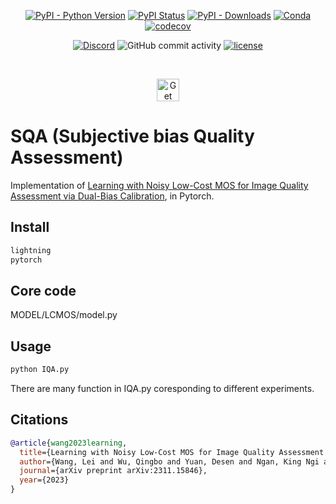 <!--
 * @Author: ll
 * @LastEditTime: 2024-06-18 12:53:25
 * @LastEditors: ll
 * 无问西东
-->
<div align="center">
<!-- DO NOT ADD CONDA DOWNLOADS... README CHANGES MUST BE APPROVED BY EDEN OR WILL -->

[![PyPI - Python Version](https://img.shields.io/pypi/pyversions/pytorch-lightning)](https://pypi.org/project/pytorch-lightning/)
[![PyPI Status](https://badge.fury.io/py/pytorch-lightning.svg)](https://badge.fury.io/py/pytorch-lightning)
[![PyPI - Downloads](https://img.shields.io/pypi/dm/pytorch-lightning)](https://pepy.tech/project/pytorch-lightning)
[![Conda](https://img.shields.io/conda/v/conda-forge/lightning?label=conda&color=success)](https://anaconda.org/conda-forge/lightning)
[![codecov](https://codecov.io/gh/Lightning-AI/pytorch-lightning/graph/badge.svg?token=SmzX8mnKlA)](https://codecov.io/gh/Lightning-AI/pytorch-lightning)

[![Discord](https://img.shields.io/discord/1077906959069626439?style=plastic)](https://discord.gg/VptPCZkGNa)
![GitHub commit activity](https://img.shields.io/github/commit-activity/w/lightning-ai/lightning)
[![license](https://img.shields.io/badge/License-Apache%202.0-blue.svg)](https://github.com/Lightning-AI/lightning/blob/master/LICENSE)

<!--
[![CodeFactor](https://www.codefactor.io/repository/github/Lightning-AI/lightning/badge)](https://www.codefactor.io/repository/github/Lightning-AI/lightning)
-->


</div>

<div align="center">
  
<p align="center">

&nbsp;
  
<a target="_blank" href="https://lightning.ai/docs/pytorch/latest/starter/introduction.html#define-a-lightningmodule">
  <img src="https://pl-bolts-doc-images.s3.us-east-2.amazonaws.com/app-2/get-started-badge.svg" height="36px" alt="Get started"/>
</a>

</p>

</div>

# SQA (Subjective bias Quality Assessment)
Implementation of <a href="https://arxiv.org/abs/2311.15846">Learning with Noisy Low-Cost MOS for Image Quality Assessment via Dual-Bias Calibration</a>, in Pytorch.
<!-- <img src="./titok.png" width="400px"></img> -->


## Install

```bash
lightning 
pytorch
```


## Core code

MODEL/LCMOS/model.py

## Usage

```bash
python IQA.py
```
There are many function in IQA.py coresponding to different experiments.
## Citations

```bibtex
@article{wang2023learning,
  title={Learning with Noisy Low-Cost MOS for Image Quality Assessment via Dual-Bias Calibration},
  author={Wang, Lei and Wu, Qingbo and Yuan, Desen and Ngan, King Ngi and Li, Hongliang and Meng, Fanman and Xu, Linfeng},
  journal={arXiv preprint arXiv:2311.15846},
  year={2023}
}
```